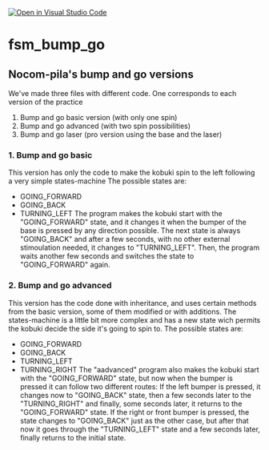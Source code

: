 [![Open in Visual Studio Code](https://classroom.github.com/assets/open-in-vscode-f059dc9a6f8d3a56e377f745f24479a46679e63a5d9fe6f495e02850cd0d8118.svg)](https://classroom.github.com/online_ide?assignment_repo_id=6870053&assignment_repo_type=AssignmentRepo)
# fsm_bump_go

## Nocom-pila's bump and go versions

We've made three files with different code. One corresponds to each version of the practice
1. Bump and go basic version (with only one spin)
2. Bump and go advanced (with two spin possibilities)
3. Bump and go laser (pro version using the base and the laser)


### 1. Bump and go basic
This version has only the code to make the kobuki spin to the left following a very simple states-machine
The possible states are:
- GOING_FORWARD
- GOING_BACK
- TURNING_LEFT
The program makes the kobuki start with the "GOING_FORWARD" state, and it changes it when the bumper of the base is pressed by any direction possible. The next state is always "GOING_BACK" and after a few seconds, with no other external stimoulation needed, it changes to "TURNING_LEFT". Then, the program waits another few seconds and switches the state to "GOING_FORWARD" again.

### 2. Bump and go advanced 
This version has the code done with inheritance, and uses certain methods from the basic version, some of them modified or with additions. The states-machine is a little bit more complex and has a new state wich permits the kobuki decide the side it's going to spin to.
The possible states are:
- GOING_FORWARD
- GOING_BACK
- TURNING_LEFT
- TURNING_RIGHT
The "aadvanced" program also makes the kobuki start with the "GOING_FORWARD" state, but now when the bumper is pressed it can follow two different routes:
If the left bumper is pressed, it changes now to "GOING_BACK" state, then a few seconds later to the "TURNING_RIGHT" and finally, some seconds later, it returns to the "GOING_FORWARD" state.
If the right or front bumper is pressed, the state changes to "GOING_BACK" just as the other case, but after that now it goes through the "TURNING_LEFT" state and a few seconds later, finally returns to the initial state.

